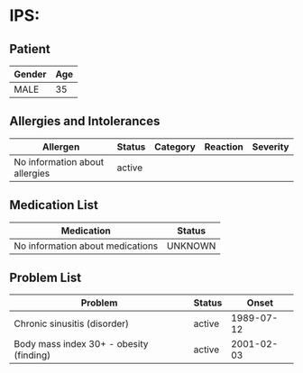 # IPS:

## Patient

|Gender|Age|
|---|---|
|MALE|35|

## Allergies and Intolerances

|Allergen|Status|Category|Reaction|Severity|
|---|---|---|---|---|
|No information about allergies|active||||

## Medication List

|Medication|Status|
|---|---|
|No information about medications|UNKNOWN|

## Problem List

|Problem|Status|Onset|
|---|---|---|
|Chronic sinusitis (disorder)|active|1989-07-12|
|Body mass index 30+ - obesity (finding)|active|2001-02-03|
